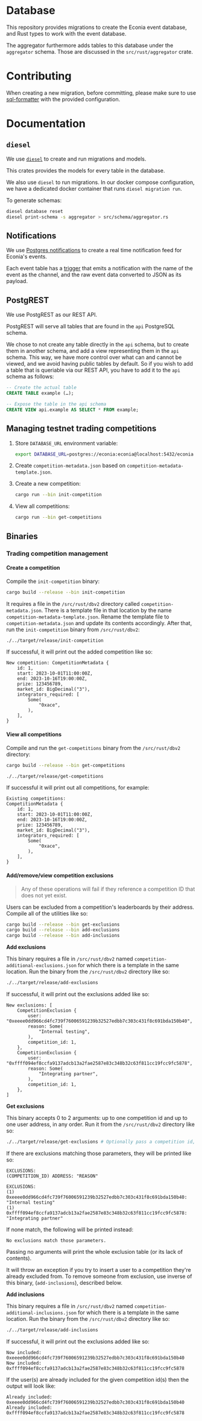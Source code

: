 # Database

This repository provides migrations to create the Econia event database, and Rust types to work with the event database.

The aggregator furthermore adds tables to this database under the `aggregator` schema.
Those are discussed in the `src/rust/aggregator` crate.

# Contributing

When creating a new migration, before committing, please make sure to use [sql-formatter](https://github.com/sql-formatter-org/sql-formatter) with the provided configuration.

# Documentation

## `diesel`

We use [`diesel`](https://crates.io/crates/diesel) to create and run migrations and models.

This crates provides the models for every table in the database.

We also use `diesel` to run migrations. In our docker compose configuration, we have a dedicated docker container that runs `diesel migration run`.

To generate schemas:

```sh
diesel database reset
diesel print-schema -s aggregator > src/schema/aggregator.rs
```

## Notifications

We use [Postgres notifications](https://www.postgresql.org/docs/14/sql-notify.html) to create a real time notification feed for Econia's events.

Each event table has a [trigger](https://www.postgresql.org/docs/14/sql-createtrigger.html) that emits a notification with the name of the event as the channel, and the raw event data converted to JSON as its payload.

## PostgREST

We use PostgREST as our REST API.

PostgREST will serve all tables that are found in the `api` PostgreSQL schema.

We chose to not create any table directly in the `api` schema, but to create them in another schema, and add a view representing them in the `api` schema.
This way, we have more control over what can and cannot be viewed, and we avoid having public tables by default.
So if you wish to add a table that is queriable via our REST API, you have to add it to the `api` schema as follows:

```sql
-- Create the actual table
CREATE TABLE example (…);

-- Expose the table in the api schema
CREATE VIEW api.example AS SELECT * FROM example;
```

## Managing testnet trading competitions

1. Store `DATABASE_URL` environment variable:

   ```sh
   export DATABASE_URL=postgres://econia:econia@localhost:5432/econia
   ```

1. Create `competition-metadata.json` based on `competition-metadata-template.json`.

1. Create a new competition:

   ```sh
   cargo run --bin init-competition
   ```

1. View all competitions:

   ```sh
   cargo run --bin get-competitions
   ```

## Binaries

### Trading competition management

#### Create a competition

Compile the `init-competition` binary:

```sh
cargo build --release --bin init-competition
```

It requires a file in the `/src/rust/dbv2` directory called `competition-metadata.json`.
There is a template file in that location by the name `competition-metadata-template.json`.
Rename the template file to `competition-metadata.json` and update its contents accordingly.
After that, run the `init-competition` binary from `/src/rust/dbv2`:

```sh
./../target/release/init-competition
```

If successful, it will print out the added competition like so:

```
New competition: CompetitionMetadata {
    id: 1,
    start: 2023-10-01T11:00:00Z,
    end: 2023-10-16T19:00:00Z,
    prize: 123456789,
    market_id: BigDecimal("3"),
    integrators_required: [
        Some(
            "0xace",
        ),
    ],
}
```

#### View all competitions

Compile and run the `get-competitions` binary from the `/src/rust/dbv2` directory:

```sh
cargo build --release --bin get-competitions
```

```sh
./../target/release/get-competitions
```

If successful it will print out all competitions, for example:

```
Existing competitions:
CompetitionMetadata {
    id: 1,
    start: 2023-10-01T11:00:00Z,
    end: 2023-10-16T19:00:00Z,
    prize: 123456789,
    market_id: BigDecimal("3"),
    integrators_required: [
        Some(
            "0xace",
        ),
    ],
}
```

#### Add/remove/view competition exclusions

> Any of these operations will fail if they reference a competition ID that does not yet exist.

Users can be excluded from a competition's leaderboards by their address.
Compile all of the utilities like so:

```sh
cargo build --release --bin get-exclusions
cargo build --release --bin add-exclusions
cargo build --release --bin add-inclusions
```

**Add exclusions**

This binary requires a file in `/src/rust/dbv2` named `competition-additional-exclusions.json` for which there is a template in the same location.
Run the binary from the `/src/rust/dbv2` directory like so:

```sh
./../target/release/add-exclusions
```

If successful, it will print out the exclusions added like so:

```
New exclusions: [
    CompetitionExclusion {
        user: "0xeeee0dd966cd4fc739f76006591239b32527edbb7c303c431f8c691bda150b40",
        reason: Some(
            "Internal testing",
        ),
        competition_id: 1,
    },
    CompetitionExclusion {
        user: "0xffff094ef8ccfa9137adcb13a2fae2587e83c348b32c63f811cc19fcc9fc5878",
        reason: Some(
            "Integrating partner",
        ),
        competition_id: 1,
    },
]
```

**Get exclusions**

This binary accepts 0 to 2 arguments: up to one competition id and up to one user address, in any order.
Run it from the `/src/rust/dbv2` directory like so:

```sh
./../target/release/get-exclusions # Optionally pass a competition id, user address
```

If there are exclusions matching those parameters, they will be printed like so:

```
EXCLUSIONS:
(COMPETITION_ID) ADDRESS: "REASON"
```

```
EXCLUSIONS:
(1) 0xeeee0dd966cd4fc739f76006591239b32527edbb7c303c431f8c691bda150b40: "Internal testing"
(1) 0xffff094ef8ccfa9137adcb13a2fae2587e83c348b32c63f811cc19fcc9fc5878: "Integrating partner"
```

If none match, the following will be printed instead:

```
No exclusions match those parameters.
```

Passing no arguments will print the whole exclusion table (or its lack of contents).

It will throw an exception if you try to insert a user to a competition they're already excluded from.
To remove someone from exclusion, use inverse of this binary, (`add-inclusions`), described below.

**Add inclusions**

This binary requires a file in `/src/rust/dbv2` named `competition-additional-inclusions.json` for which there is a template in the same location.
Run the binary from the `/src/rust/dbv2` directory like so:

```sh
./../target/release/add-inclusions
```

If successful, it will print out the exclusions added like so:

```
Now included: 0xeeee0dd966cd4fc739f76006591239b32527edbb7c303c431f8c691bda150b40
Now included: 0xffff094ef8ccfa9137adcb13a2fae2587e83c348b32c63f811cc19fcc9fc5878
```

If the user(s) are already included for the given competition id(s) then the output will look like:

```
Already included: 0xeeee0dd966cd4fc739f76006591239b32527edbb7c303c431f8c691bda150b40
Already included: 0xffff094ef8ccfa9137adcb13a2fae2587e83c348b32c63f811cc19fcc9fc5878
```
